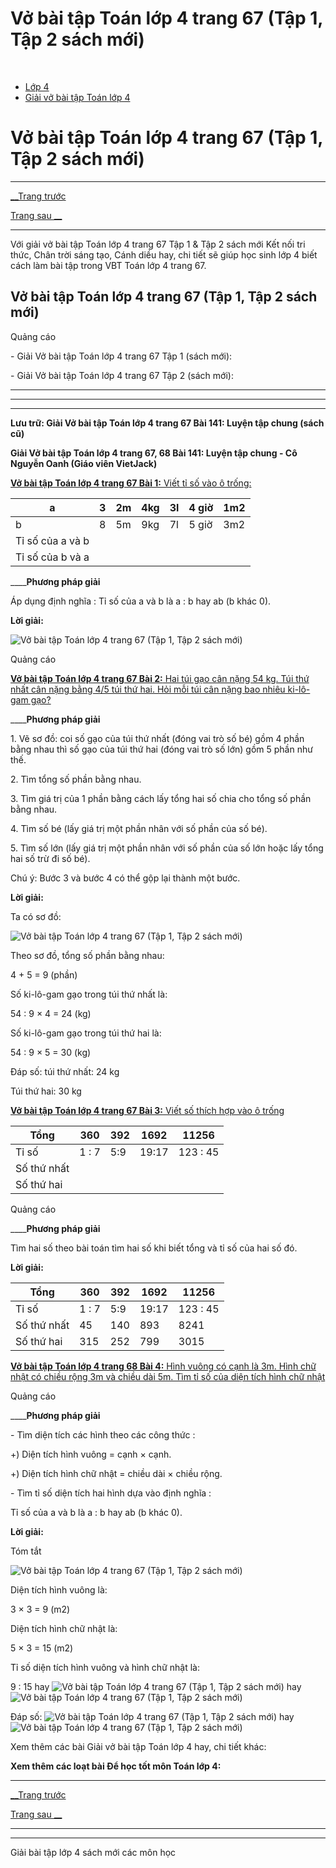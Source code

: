 # Vở bài tập Toán lớp 4 trang 67 (Tập 1, Tập 2 sách mới)

﻿

  * [Lớp 4](https://vietjack.com/series/lop-4.jsp)
  * [Giải vở bài tập Toán lớp 4](https://vietjack.com/giai-vo-bai-tap-toan-4/index.jsp)



# Vở bài tập Toán lớp 4 trang 67 (Tập 1, Tập 2 sách mới)

* * *

[__Trang trước](https://vietjack.com/giai-vo-bai-tap-toan-4/bai-140-luyen-tap.jsp)

[Trang sau __](https://vietjack.com/giai-vo-bai-tap-toan-4/bai-142-tim-hai-so-khi-biet-hieu-va-ti-so-cua-hai-so-do.jsp)

* * *

Với giải vở bài tập Toán lớp 4 trang 67 Tập 1 & Tập 2 sách mới Kết nối tri thức, Chân trời sáng tạo, Cánh diều hay, chi tiết sẽ giúp học sinh lớp 4 biết cách làm bài tập trong VBT Toán lớp 4 trang 67.

## Vở bài tập Toán lớp 4 trang 67 (Tập 1, Tập 2 sách mới)

Quảng cáo

\- Giải Vở bài tập Toán lớp 4 trang 67 Tập 1 (sách mới):

\- Giải Vở bài tập Toán lớp 4 trang 67 Tập 2 (sách mới):

* * *

* * *

* * *

**Lưu trữ: Giải Vở bài tập Toán lớp 4 trang 67 Bài 141: Luyện tập chung (sách cũ)**

**Giải Vở bài tập Toán lớp 4 trang 67, 68 Bài 141: Luyện tập chung - Cô Nguyễn Oanh (Giáo viên VietJack)**

[**Vở bài tập Toán lớp 4 trang 67 Bài 1:** Viết tỉ số vào ô trống: ](https://vietjack.com/giai-vo-bai-tap-toan-4/bai-1-trang-67-vbt-toan-4-tap-2.jsp)

a |  3 |  2m |  4kg |  3l |  4 giờ |  1m2  
---|---|---|---|---|---|---  
b |  8 |  5m |  9kg |  7l |  5 giờ |  3m2  
Tỉ số của a và b |  |  |  |  |  |   
Tỉ số của b và a |  |  |  |  |  |   
____**Phương pháp giải**

Áp dụng định nghĩa : Tỉ số của a và b là a : b hay ab (b khác 0).

**Lời giải:**

![Vở bài tập Toán lớp 4 trang 67 \(Tập 1, Tập 2 sách mới\)](https://vietjack.com/giai-vo-bai-tap-toan-4/images/2022-bai-1-trang-67-vbt-toan-4-tap-2-sua2022.PNG)

Quảng cáo

[**Vở bài tập Toán lớp 4 trang 67 Bài 2:** Hai túi gạo cân nặng 54 kg. Túi thứ nhất cân nặng bằng 4/5 túi thứ hai. Hỏi mỗi túi cân nặng bao nhiêu ki-lô-gam gạo?](https://vietjack.com/giai-vo-bai-tap-toan-4/bai-2-trang-67-vbt-toan-4-tap-2.jsp)

____**Phương pháp giải**

1\. Vẽ sơ đồ: coi số gạo của túi thứ nhất (đóng vai trò số bé) gồm 4 phần bằng nhau thì số gạo của túi thứ hai (đóng vai trò số lớn) gồm 5 phần như thế.

2\. Tìm tổng số phần bằng nhau.

3\. Tìm giá trị của 1 phần bằng cách lấy tổng hai số chia cho tổng số phần bằng nhau.

4\. Tìm số bé (lấy giá trị một phần nhân với số phần của số bé).

5\. Tìm số lớn (lấy giá trị một phần nhân với số phần của số lớn hoặc lấy tổng hai số trừ đi số bé).

Chú ý: Bước 3 và bước 4 có thể gộp lại thành một bước.

**Lời giải:**

Ta có sơ đồ:

![Vở bài tập Toán lớp 4 trang 67 \(Tập 1, Tập 2 sách mới\)](https://vietjack.com/giai-vo-bai-tap-toan-4/images/bai-2-trang-67-vbt-toan-4-tap-2-a.PNG)

Theo sơ đồ, tổng số phần bằng nhau:

4 + 5 = 9 (phần)

Số ki-lô-gam gạo trong túi thứ nhất là:

54 : 9 × 4 = 24 (kg)

Số ki-lô-gam gạo trong túi thứ hai là:

54 : 9 × 5 = 30 (kg)

Đáp số: túi thứ nhất: 24 kg

Túi thứ hai: 30 kg

[**Vở bài tập Toán lớp 4 trang 67 Bài 3:** Viết số thích hợp vào ô trống ](https://vietjack.com/giai-vo-bai-tap-toan-4/bai-3-trang-67-vbt-toan-4-tap-2.jsp)

Tổng |  360 |  392 |  1692 |  11256  
---|---|---|---|---  
Tỉ số |  1 : 7 |  5:9 |  19:17 |  123 : 45  
Số thứ nhất |  |  |  |   
Số thứ hai |  |  |  |   
  
Quảng cáo

____**Phương pháp giải**

Tìm hai số theo bài toán tìm hai số khi biết tổng và tỉ số của hai số đó.

**Lời giải:**

Tổng |  360 |  392 |  1692 |  11256  
---|---|---|---|---  
Tỉ số |  1 : 7 |  5:9 |  19:17 |  123 : 45  
Số thứ nhất | 45  |  140 |  893 |  8241  
Số thứ hai |  315 |  252 |  799 |  3015  
  
[**Vở bài tập Toán lớp 4 trang 68 Bài 4:** Hình vuông có cạnh là 3m. Hình chữ nhật có chiều rộng 3m và chiều dài 5m. Tìm tỉ số của diện tích hình chữ nhật](https://vietjack.com/giai-vo-bai-tap-toan-4/bai-4-trang-68-vbt-toan-4-tap-2.jsp)

Quảng cáo

____**Phương pháp giải**

\- Tìm diện tích các hình theo các công thức :

+) Diện tích hình vuông = cạnh × cạnh.

+) Diện tích hình chữ nhật = chiều dài × chiều rộng.

\- Tìm tỉ số diện tích hai hình dựa vào định nghĩa : 

Tỉ số của a và b là a : b hay ab (b khác 0).

**Lời giải:**

Tóm tắt

![Vở bài tập Toán lớp 4 trang 67 \(Tập 1, Tập 2 sách mới\)](https://vietjack.com/giai-vo-bai-tap-toan-4/images/bai-4-trang-68-vbt-toan-4-tap-2-a.PNG)

Diện tích hình vuông là:

3 × 3 = 9 (m2)

Diện tích hình chữ nhật là:

5 × 3 = 15 (m2)

Tỉ số diện tích hình vuông và hình chữ nhật là:

9 : 15 hay ![Vở bài tập Toán lớp 4 trang 67 \(Tập 1, Tập 2 sách mới\)](https://vietjack.com/giai-vo-bai-tap-toan-4/images/bai-4-trang-68-vbt-toan-4-tap-2-1.PNG) hay ![Vở bài tập Toán lớp 4 trang 67 \(Tập 1, Tập 2 sách mới\)](https://vietjack.com/giai-vo-bai-tap-toan-4/images/bai-4-trang-68-vbt-toan-4-tap-2-2.PNG)

Đáp số: ![Vở bài tập Toán lớp 4 trang 67 \(Tập 1, Tập 2 sách mới\)](https://vietjack.com/giai-vo-bai-tap-toan-4/images/bai-4-trang-68-vbt-toan-4-tap-2-1.PNG) hay ![Vở bài tập Toán lớp 4 trang 67 \(Tập 1, Tập 2 sách mới\)](https://vietjack.com/giai-vo-bai-tap-toan-4/images/bai-4-trang-68-vbt-toan-4-tap-2-2.PNG)

Xem thêm các bài Giải vở bài tập Toán lớp 4 hay, chi tiết khác:

**Xem thêm các loạt bài Để học tốt môn Toán lớp 4:**

* * *

[__Trang trước](https://vietjack.com/giai-vo-bai-tap-toan-4/bai-140-luyen-tap.jsp)

[Trang sau __](https://vietjack.com/giai-vo-bai-tap-toan-4/bai-142-tim-hai-so-khi-biet-hieu-va-ti-so-cua-hai-so-do.jsp)

* * *

* * *

Giải bài tập lớp 4 sách mới các môn học
